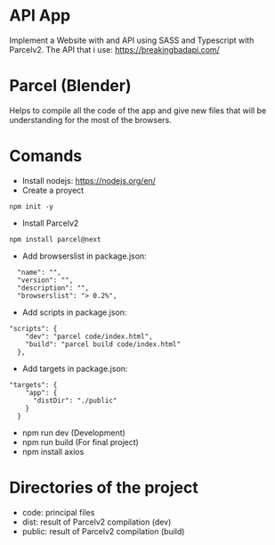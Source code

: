 # API App
 Implement a Website with and API using SASS and Typescript with Parcelv2.
 The API that i use: https://breakingbadapi.com/

 # Parcel (Blender)
Helps to compile all the code of the app and give 
new files that will be understanding for the most 
of the browsers.

# Comands
- Install nodejs: https://nodejs.org/en/
- Create a proyect
```
npm init -y
```
- Install Parcelv2
```
npm install parcel@next
```
- Add browserslist in package.json:
```
  "name": "",
  "version": "",
  "description": "",
  "browserslist": "> 0.2%",
```
- Add scripts in package.json:
```
"scripts": {
    "dev": "parcel code/index.html",
    "build": "parcel build code/index.html"
  },
```
- Add targets in package.json:
```
"targets": {
    "app": {
      "distDir": "./public"
    }
  }
```
- npm run dev (Development)
- npm run build (For final project)
- npm install axios

# Directories of the project
- code: principal files
- dist: result of Parcelv2 compilation (dev)
- public: result of Parcelv2 compilation (build)